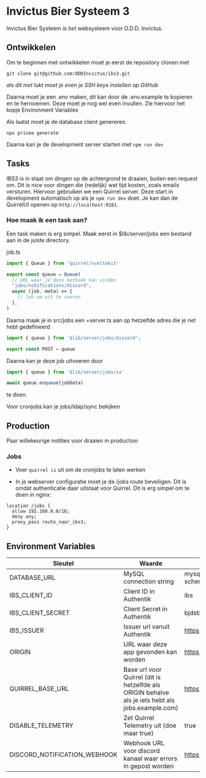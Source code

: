 # Invictus Bier Systeem 3

Invictus Bier Systeem is _het_ websysteem voor O.D.D. Invictus.

## Ontwikkelen

Om te beginnen met ontwikkelen moet je eerst de repository clonen met
```console
git clone git@github.com:ODDInvictus/ibs3.git
```
_als dit niet lukt moet je even je SSH keys instellen op GitHub_

Daarna moet je een .env maken, dit kan door de .env.example te kopieren en te hernoemen. Deze moet je nog wel even invullen. Zie hiervoor het kopje Environment Variables

Als laatst moet je de database client genereren.
```console
npx prisma generate
```

Daarna kan je de development server starten met `npm run dev`


## Tasks

IBS3 is in staat om dingen op de achtergrond te draaien, buiten een request om. Dit is nice voor dingen die (redelijk) wat tijd kosten, zoals emails versturen. Hiervoor gebruiken we een Quirrel server. Deze start in development automatisch op als je `npm run dev` doet. Je kan dan de QuirrelUI openen op `http://localhost:9181`. 

### Hoe maak ik een task aan?
Een task maken is erg simpel. Maak eerst in $lib/server/jobs een bestand aan in de juiste directory.

job.ts
```ts
import { Queue } from 'quirrel/sveltekit'

export const queue = Queue(
  // URL waar je deze methode kan vinden
  "jobs/notifications/discord",
  async (job, meta) => {
    // Job om uit te voeren
  },
)
```

Daarna maak je in src/jobs een +server.ts aan op hetzelfde adres die je net hebt gedefineerd

```ts
import { queue } from '$lib/server/jobs/discord';

export const POST = queue
```

Daarna kan je deze job uitvoeren door

```ts
import { queue } from '$lib/server/jobs/xx'

await queue.enqueue(jobData)
```

te doen.

Voor cronjobs kan je jobs/ldap/sync bekijken

## Production

Paar willekeurige notities voor draaien in production

### Jobs

* Voer `quirrel ci` uit om de cronjobs te laten werken

* In je webserver configuratie moet je de /jobs route beveiligen. Dit is omdat authenticatie daar uitstaat voor Quirrel. Dit is erg simpel om te doen in nginx:
```
location /jobs {
  allow 192.168.0.0/16;
  deny any;
  proxy_pass route_naar_ibs3;
}
```


## Environment Variables

|Sleutel|Waarde|Voorbeeld|
|-|-|-|
|DATABASE_URL|MySQL connection string|mysql://ibs3:password@mariadb:3306/ibs3?schema=public|
|IBS_CLIENT_ID|Client ID in Authentik|ibs|
|IBS_CLIENT_SECRET|Client Secret in Authentik|bjdsbjadshbjsbjsdbjabdhwvdksd|
|IBS_ISSUER|Issuer url vanuit Authentik|https://auth.example.com/application/o/ibs/|
|ORIGIN|URL waar deze app gevonden kan worden|https://ibs.example.com|
|QUIRREL_BASE_URL|Base url voor Quirrel (dit is hetzelfde als ORIGIN behalve als je iets hebt als jobs.example.com)|https://ibs.example.com|
|DISABLE_TELEMETRY|Zet Quirrel Telemetry uit (doe maar true)|true|
|DISCORD_NOTIFICATION_WEBHOOK|Webhook URL voor discord kanaal waar errors in gepost worden|https://discord.com/api/webhooks/server/key|
